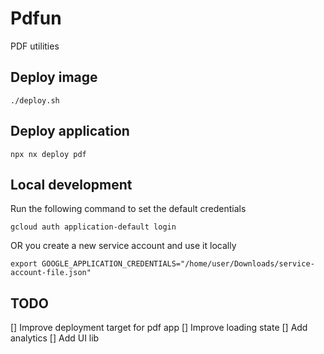 # Pdfun

PDF utilities

## Deploy image

```
./deploy.sh
```

## Deploy application

```
npx nx deploy pdf
```

## Local development

Run the following command to set the default credentials

```
gcloud auth application-default login
```

OR you create a new service account and use it locally

```
export GOOGLE_APPLICATION_CREDENTIALS="/home/user/Downloads/service-account-file.json"
```

## TODO

[] Improve deployment target for pdf app
[] Improve loading state
[] Add analytics
[] Add UI lib
